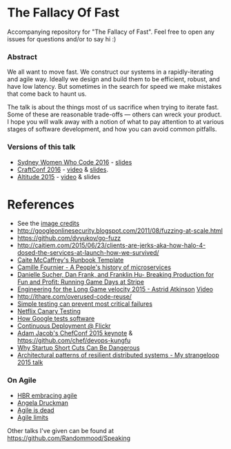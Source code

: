 # The Fallacy Of Fast

Accompanying repository for "The Fallacy of Fast". Feel free to open any issues for questions and/or to say hi :)

### Abstract
We all want to move fast. We construct our systems in a rapidly-iterating and agile way. Ideally we design and build them to be efficient, robust, and have low latency. But sometimes in the search for speed we make mistakes that come back to haunt us.

The talk is about the things most of us sacrifice when trying to iterate fast. Some of these are reasonable trade-offs — others can wreck your product. I hope you will walk away with a notion of what to pay attention to at various stages of software development, and how you can avoid common pitfalls.

### Versions of this talk
* [Sydney Women Who Code 2016](https://www.meetup.com/Women-Who-Code-Sydney/events/235746929) - [slides]()
* [CraftConf 2016](https://craft-conf.com/2016) - [video](#) & [slides](https://speakerdeck.com/randommood/the-fallacy-of-fast).
* [Altitude 2015](https://www.fastly.com/altitude) - [video](https://www.youtube.com/watch?v=iIT18m6bHmw) & slides

# References
* See the [image credits](credits.md)
* http://googleonlinesecurity.blogspot.com/2011/08/fuzzing-at-scale.html
* https://github.com/dvyukov/go-fuzz
* http://caitiem.com/2015/06/23/clients-are-jerks-aka-how-halo-4-dosed-the-services-at-launch-how-we-survived/
* [Caite McCaffrey's Runbook Template](https://github.com/CaitieM20/Monitorama2016/blob/master/Runbook.md)
* [Camille Fournier - A People's history of microservices](https://vimeo.com/131377935)
* [Danielle Sucher, Dan Frank, and Franklin Hu- Breaking Production for Fun and Profit: Running Game Days at Stripe](https://vimeo.com/131502993)
* [Engineering for the Long Game velocity 2015 - Astrid Atkinson](http://velocityconf.com/devops-web-performance-2015/public/schedule/detail/42630) [Video](https://www.youtube.com/watch?v=p0jGmgIrf_M&list=PL055Epbe6d5Y86GSg3nhUH3o_v62FGpCI&index=5)
* http://ithare.com/overused-code-reuse/
* [Simple testing can prevent most critical failures](https://www.usenix.org/system/files/conference/osdi14/osdi14-paper-yuan.pdf)
* [Netflix Canary Testing](http://www.infoq.com/presentations/canary-analysis-deployment-pattern)
* [How Google tests software](http://ptgmedia.pearsoncmg.com/images/9780321803023/samplepages/0321803027.pdf)
* [Continuous Deployment @ Flickr](https://vimeo.com/24542044)
* [Adam Jacob's ChefConf 2015 keynote](https://www.youtube.com/watch?v=_DEToXsgrPc) & https://github.com/chef/devops-kungfu
* [Why Startup Short Cuts Can Be Dangerous](http://www.inc.com/magazine/201404/norm-brodsky/do-not-take-short-cuts-building-a-business.html)
* [Architectural patterns of resilient distributed systems - My strangeloop 2015 talk](https://github.com/Randommood/Strangeloop2015)

### On Agile
* [HBR embracing agile](https://hbr.org/2016/05/embracing-agile)
* [Angela Druckman](http://angeladruckman.com/)
* [Agile is dead](https://www.linkedin.com/pulse/agile-dead-matthew-kern)
* [Agile limits](https://www.linkedin.com/pulse/20140704132728-86002769-agile-limits)

Other talks I've given can be found at https://github.com/Randommood/Speaking
